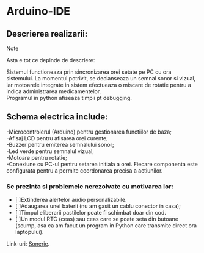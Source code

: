 # Arduino-IDE
## Descrierea realizarii:
> [!NOTE]
> Asta e tot ce depinde de descriere:

Sistemul functioneaza prin sincronizarea orei setate pe PC cu ora sistemului. La momentul potrivit, se declanseaza un semnal sonor si vizual, iar motoarele integrate in sistem efectueaza o miscare de rotatie pentru a indica administrarea medicamentelor.  
Programul in python afiseaza timpii pt debugging.

## Schema electrica include:

-Microcontrolerul (Arduino) pentru gestionarea functiilor de baza;  
-Afisaj LCD pentru afisarea orei curente;  
-Buzzer pentru emiterea semnalului sonor;  
-Led verde pentru semnalul vizual;  
-Motoare pentru rotatie;  
-Conexiune cu PC-ul pentru setarea initiala a orei. Fiecare componenta este configurata pentru a permite coordonarea precisa a actiunilor.  

### Se prezinta si problemele nerezolvate cu motivarea lor:

- [ ]Extinderea alertelor audio personalizabile.  
- [ ]Adaugarea unei baterii (nu am gasit un cablu conector in casa);  
- [ ]Timpul eliberarii pastilelor poate fi schimbat doar din cod.  
- [ ]Un modul RTC (ceas) sau ceas care se poate seta din butoane (scump, asa ca am facut un program in Python care transmite direct ora laptopului).
    
Link-uri: [Sonerie](https://projecthub.arduino.cc/tmekinyan/playing-popular-songs-with-arduino-and-a-buzzer-546f4a).
